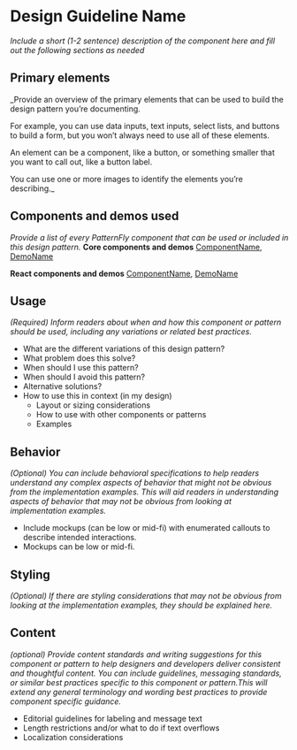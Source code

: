 <!--
Welcome and thanks for contributing to PatternFly's design guidelines! We created this template to help writers contribute content that's useful for our PatternFly users and consistent with our existing content and standards.

When writing design guidelines, keep in the mind - there isn’t a one-size-fits-all solution to every design problem; that’s why PatternFly 4 was built to be modular and flexible.

Design guidelines should help PatternFly 4 users understand the rationale behind our design decisions and build a solution that works to solve their specific design problem.

For example, should I use a toast alert or an inline alert? Should I use a warning alert or an informational alert? How do I write a good alert message? Which components can my team use to build this design pattern?

Our design guidelines should answer all of these questions and more.

Thanks again for your contribution and be sure to reach out to us in GitHub or on Slack with any questions. -->

# Design Guideline Name
_Include a short (1-2 sentence) description of the component here and fill out the following sections as needed_

## Primary elements
_Provide an overview of the primary elements that can be used to build the design pattern you’re documenting.

For example, you can use data inputs, text inputs, select lists, and buttons to build a form, but you won’t always need to use all of these elements.

An element can be a component, like a button, or something smaller that you want to call out, like a button label.

You can use one or more images to identify the elements you’re describing._

## Components and demos used
_Provide a list of every PatternFly component that can be used or included in this design pattern._
**Core components and demos**
[ComponentName](/documentation/core/components/componentname), [DemoName](/documentation/core/demos/demomname)

**React components and demos**
[ComponentName](/documentation/react/components/componentname), [DemoName](/documentation/react/demos/demoname)

## Usage
_(Required)
Inform readers about when and how this component or pattern should be used, including any variations or related best practices._
* What are the different variations of this design pattern?
* What problem does this solve?
* When should I use this pattern?
* When should I avoid this pattern?
* Alternative solutions?
* How to use this in context (in my design)
    * Layout or sizing considerations
    * How to use with other components or patterns
    * Examples

## Behavior
_(Optional)
You can include behavioral specifications to help readers understand any complex aspects of behavior that might not be obvious from the implementation examples.
This will aid readers in understanding aspects of behavior that may not be
obvious from looking at implementation examples._
* Include mockups (can be low or mid-fi) with enumerated callouts to describe intended interactions.
* Mockups can be low or mid-fi.

## Styling
_(Optional)
If there are styling considerations that may not be obvious from looking at the implementation examples, they should be explained here._

## Content
_(optional)
Provide content standards and writing suggestions for this component or pattern to help designers and developers deliver consistent and thoughtful content. You can include guidelines, messaging standards, or similar best practices specific to this component or pattern.This will extend any general terminology and wording best practices to provide component specific guidance._
* Editorial guidelines for labeling and message text
* Length restrictions and/or what to do if text overflows
* Localization considerations
